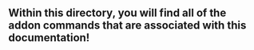 ## Within this directory, you will find all of the addon commands that are associated with this documentation!
